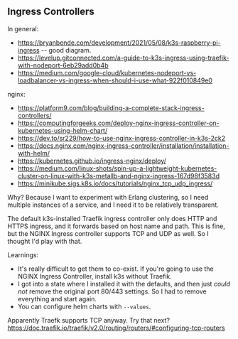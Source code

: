 ## Ingress Controllers

In general:

- https://bryanbende.com/development/2021/05/08/k3s-raspberry-pi-ingress -- good diagram.
- https://levelup.gitconnected.com/a-guide-to-k3s-ingress-using-traefik-with-nodeport-6eb29add0b4b
- https://medium.com/google-cloud/kubernetes-nodeport-vs-loadbalancer-vs-ingress-when-should-i-use-what-922f010849e0

nginx:

- https://platform9.com/blog/building-a-complete-stack-ingress-controllers/
- https://computingforgeeks.com/deploy-nginx-ingress-controller-on-kubernetes-using-helm-chart/
- https://dev.to/sr229/how-to-use-nginx-ingress-controller-in-k3s-2ck2
- https://docs.nginx.com/nginx-ingress-controller/installation/installation-with-helm/
- https://kubernetes.github.io/ingress-nginx/deploy/
- https://medium.com/linux-shots/spin-up-a-lightweight-kubernetes-cluster-on-linux-with-k3s-metallb-and-nginx-ingress-167d98f3583d
- https://minikube.sigs.k8s.io/docs/tutorials/nginx_tcp_udp_ingress/

Why? Because I want to experiment with Erlang clustering, so I need multiple
instances of a service, and I need it to be relatively transparent.

The default k3s-installed Traefik ingress controller only does HTTP and HTTPS
ingress, and it forwards based on host name and path. This is fine, but the
NGINX Ingress controller supports TCP and UDP as well. So I thought I'd play
with that.

Learnings:
- It's really difficult to get them to co-exist. If you're going to use the NGINX Ingress Controller, install k3s without Traefik.
- I got into a state where I installed it with the defaults, and then just _could not_ remove the original port 80/443 settings. So I had to remove everything and start again.
- You can configure helm charts with `--values`.

Apparently Traefk supports TCP anyway. Try that next? https://doc.traefik.io/traefik/v2.0/routing/routers/#configuring-tcp-routers
